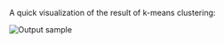A quick visualization of the result of k-means clustering:


![Output sample](https://bytebucket.org/gfinneylong/serotonin/raw/9ee9ff2a963795e28307725c2025f096a5fe2be1/image-analysis/generated_figues/Swell1%20Kmeans20.gif?token=ce25d9e10dc6bdc23f49f2b3750364438a056622)